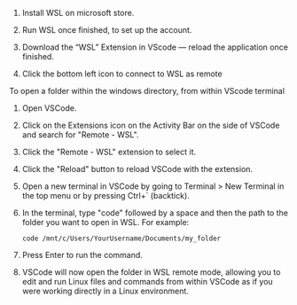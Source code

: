 1. Install WSL on microsoft store.

1. Run WSL once finished, to set up the account.

1. Download the “WSL” Extension in VScode — reload the application once finished.

1. Click the bottom left icon to connect to WSL as remote

To open a folder within the windows directory, from within VScode terminal

1. Open VSCode.

1. Click on the Extensions icon on the Activity Bar on the side of VSCode and search for "Remote - WSL".

1. Click the "Remote - WSL" extension to select it.

1. Click the "Reload" button to reload VSCode with the extension.

1. Open a new terminal in VSCode by going to Terminal > New Terminal in the top menu or by pressing Ctrl+\` (backtick).

1. In the terminal, type "code" followed by a space and then the path to the folder you want to open in WSL.
   For example: 
   
   ````
   code /mnt/c/Users/YourUsername/Documents/my_folder
   ````

1. Press Enter to run the command.

1. VSCode will now open the folder in WSL remote mode, allowing you to edit and run Linux files and commands from within VSCode as if you were working directly in a Linux environment.
